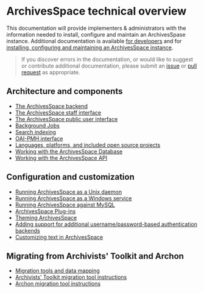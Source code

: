 # ArchivesSpace technical overview

This documentation will provide implementers & administrators with the information needed to install, configure and maintain an ArchivesSpase instance. Additional documentation is available [for developers](./readme_develop.html) and for [installing, configuring and maintaining an ArchivesSpace instance](./readme_implement.html).

> If you discover errors in the documentation, or would like to suggest or contribute additional documentation, please submit an [issue](https://github.com/archivesspace/tech-docs/issues) or [pull request](https://github.com/archivesspace/tech-docs/pulls) as appropriate.

## Architecture and components
  * [The ArchivesSpace backend](./architecture/backend)
  * [The ArchivesSpace staff interface](./architecture/frontend)
  * [The ArchivesSpace public user interface](./architecture/public)
  * [Background Jobs](./architecture/jobs)
  * [Search indexing](./architecture/search)
  * [OAI-PMH interface](./architecture/oai-pmh)
  * [Languages, platforms, and included open source projects](./architecture/languages.html)
  * [Working with the ArchivesSpace Database](./architecture/backend/database.html)
  * [Working with the ArchivesSpace API](./api)

## Configuration and customization
  * [Running ArchivesSpace as a Unix daemon](./administration/unix_daemon.html)
  * [Running ArchivesSpace as a Windows service](./administration/windows.html)
  * [Running ArchivesSpace against MySQL](./provisioning/mysql.html)
  * [ArchivesSpace Plug-ins](./customization/plugins.html) 
  * [Theming ArchivesSpace](./customization/theming.html)
  * [Adding support for additional username/password-based authentication backends](./customization/authentication.html)
  * [Customizing text in ArchivesSpace](./customization/locales.html) 
  
## Migrating from Archivists' Toolkit and Archon
  * [Migration tools and data mapping](./migrations/migration_tools.html)
  * [Archivists' Toolkit migration tool instructions](./migrations/migrate_from_archivists_toolkit.html)
  * [Archon migration tool instructions](./migrations/migrate_from_archon.html)


